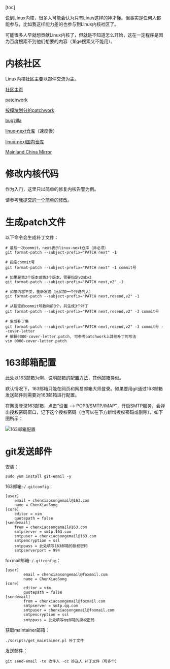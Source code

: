 [toc]

说到Linux内核，很多人可能会认为只有Linus这样的神才懂。但事实是任何人都能参与，比如我这样能力差的也参与到Linux内核社区了。

可能很多人早就想贡献Linux内核了，但就是不知道怎么开始，这在一定程序是因为百度搜索不到他们想要的内容（某ge搜索又不能用）。

# 内核社区

Linux内核社区主要以邮件交流为主。

[社区主页](https://www.kernel.org/)

[patchwork](https://lore.kernel.org/patchwork/project/lkml/list/)

[按模块划分的patchwork](https://patchwork.kernel.org/)

[bugzilla](https://bugzilla.kernel.org/)

[linux-next仓库](https://git.kernel.org/pub/scm/linux/kernel/git/next/linux-next.git)（速度慢）

[linux-next国内仓库](http://kernel.source.codeaurora.cn/pub/scm/linux/kernel/git/next/linux-next.git)

[Mainland China Mirror](https://kernel.source.codeaurora.cn/)

# 修改内核代码

作为入门，这里只以简单的修复内核告警为例。

请参考[我提交的一个简单的修改](https://git.kernel.org/pub/scm/linux/kernel/git/next/linux-next.git/commit/?h=next-20210611&id=5ca54404e68de8560ca15e8d0e6b625fd05ceeaf)。

# 生成patch文件

以下命令会生成补丁文件：
```shell
# 最后一次commit，next表示linux-next仓库（非必须）
git format-patch --subject-prefix="PATCH next" -1

# 指定commit号
git format-patch --subject-prefix="PATCH next" -1 commit号

# 如果是第2个版本或第3个版本，需要指定v2或v3
git format-patch --subject-prefix="PATCH next,v2" -1

# 如果内容不变，重新发送（比如加一个抄送的人）
git format-patch --subject-prefix="PATCH next,resend,v2" -1

# 从指定的commit号数向前3个，共生成3个补丁
git format-patch --subject-prefix="PATCH next,resend,v2" -3 commit号

# 生成补丁集
git format-patch --subject-prefix="PATCH next,resend,v2" -3 commit号 --cover-letter
# 编辑0000-cover-letter.patch, 可参考patchwork上其他补丁的写法
vim 0000-cover-letter.patch
```

# 163邮箱配置

此处以163邮箱为例，说明邮箱的配置方法，其他邮箱类似。

默认情况下，163邮箱只能在网页和网易邮箱大师登录。如果要用git通过163邮箱发送邮件则需要对163邮箱进行配置。

在[网页](mail.163.com)登录163邮箱，点击“设置 --> POP3/SMTP/IMAP”，开启SMTP服务，会弹出授权密码窗口，记下这个授权密码（也可以在下方新增授权密码或删除），如下图所示：

![163邮箱配置](https://gitee.com/lioneie/blog/raw/master/kernel-Linux%E5%86%85%E6%A0%B8%E7%A4%BE%E5%8C%BA%E6%8F%90%E4%BA%A4%E8%A1%A5%E4%B8%81/163%E9%82%AE%E7%AE%B1%E9%85%8D%E7%BD%AE.png)


# git发送邮件

安装：
```shell
sudo yum install git-email -y
```
163邮箱`~/.gitconfig`：
```
[user]
	email = chenxiaosongemail@163.com
	name = ChenXiaoSong
[core]
	editor = vim 
	quotepath = false
[sendemail]
	from = chenxiaosongemail@163.com
	smtpserver = smtp.163.com
	smtpuser = chenxiaosongemail@163.com
	smtpencryption = ssl 
	smtppass = 此处填写163邮箱的授权密码
	smtpserverport = 994 
```

foxmail邮箱`~/.gitconfig`：
```shell
[user]
        email = chenxiaosongemail@foxmail.com
        name = ChenXiaoSong
[core]
        editor = vim 
        quotepath = false
[sendemail]
        from = chenxiaosongemail@foxmail.com
        smtpserver = smtp.qq.com
        smtpuser = chenxiaosongemail@foxmail.com
        smtpencryption = ssl 
        smtppass = 此处填写qq邮箱的授权密码
```

获取maintainer邮箱：
```shell
./scripts/get_maintainer.pl 补丁文件
```
发送邮件：
```shell
git send-email -to 收件人 -cc 抄送人 补丁文件（可多个）
```
